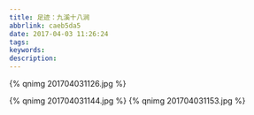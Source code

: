 ```yaml
---
title: 足迹：九溪十八涧
abbrlink: caeb5da5
date: 2017-04-03 11:26:24
tags:
keywords:
description:
---
```

{% qnimg 201704031126.jpg %}
<!--more-->
{% qnimg 201704031144.jpg %}
{% qnimg 201704031153.jpg %}